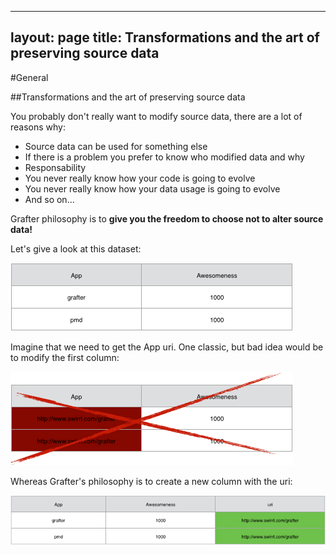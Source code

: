 
---
layout: page
title: Transformations and the art of preserving source data
---

#General

##Transformations and the art of preserving source data

You probably don't really want to modify source data, there are a lot of reasons why:

- Source data can be used for something else
- If there is a problem you prefer to know who modified data and why
- Responsability
- You never really know how your code is going to evolve
- You never really know how your data usage is going to evolve
- And so on...

Grafter philosophy is to **give you the freedom to choose not to alter source data!**

Let's give a look at this dataset:

![transformations](/assets/101_tranformation_1.png)

Imagine that we need to get the App uri. One classic, but bad idea would be to modify the first column:

![transformations](/assets/101_tranformation_2.png)

Whereas Grafter's philosophy is to create a new column with the uri:

![transformations](/assets/101_tranformation_3.png)
